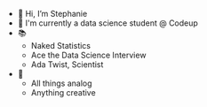- 👋  Hi, I’m Stephanie
- 🌱  I'm currently a data science student @ Codeup
- 📚
  - Naked Statistics
  - Ace the Data Science Interview
  - Ada Twist, Scientist
- 💖
  - All things analog
  - Anything creative
